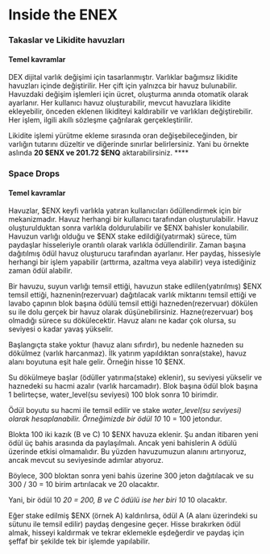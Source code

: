 # Inside the ENEX

### Takaslar ve Likidite havuzları 

#### Temel kavramlar

DEX dijital varlık değişimi için tasarlanmıştır. Varlıklar bağımsız likidite havuzları içinde değiştirilir. Her çift için yalnızca bir havuz bulunabilir. Havuzdaki değişim işlemleri için ücret, oluşturma anında otomatik olarak ayarlanır. Her kullanıcı havuz oluşturabilir, mevcut havuzlara likidite ekleyebilir, önceden eklenen likiditeyi kaldırabilir ve varlıkları değiştirebilir. Her işlem, ilgili akıllı sözleşme çağrılarak gerçekleştirilir.

Likidite işlemi yürütme ekleme sırasında oran değişebileceğinden, bir varlığın tutarını düzeltir ve diğerinde sınırlar belirlersiniz. Yani bu örnekte aslında **20 $ENX ve 201.72 $ENQ** aktarabilirsiniz. ****

### Space Drops

#### Temel kavramlar

Havuzlar, $ENX keyfi varlıkla yatıran kullanıcıları ödüllendirmek için bir mekanizmadır. Havuz herhangi bir kullanıcı tarafından oluşturulabilir. Havuz oluşturulduktan sonra varlıkla doldurulabilir ve $ENX bahisler konulabilir. Havuzun varlığı olduğu ve $ENX stake edildiği\(yatırmak\) sürece, tüm paydaşlar hisseleriyle orantılı olarak varlıkla ödüllendirilir. Zaman başına dağıtılmış ödül havuz oluşturucu tarafından ayarlanır. Her paydaş, hissesiyle herhangi bir işlem yapabilir \(arttırma, azaltma veya alabilir\) veya istediğiniz zaman ödül alabilir.

Bir havuzu, suyun varlığı temsil ettiği, havuzun stake edlilen\(yatırılmış\) $ENX temsil ettiği, haznenin\(rezervuar\) dağıtılacak varlık miktarını temsil ettiği ve lavabo çapının blok başına ödülü temsil ettiği hazneden\(rezervuar\) dökülen su ile dolu gerçek bir havuz olarak düşünebilirsiniz. Hazne\(rezervuar\) boş olmadığı sürece su dökülecektir. Havuz alanı ne kadar çok olursa, su seviyesi o kadar yavaş yükselir.

Başlangıçta stake yoktur \(havuz alanı sıfırdır\), bu nedenle hazneden su dökülmez \(varlık harcanmaz\). İlk yatırım yapıldıktan sonra\(stake\), havuz alanı boyutuna eşit hale gelir. Örneğin hisse 10 $ENX.

Su dökülmeye başlar \(ödüller yatırıma\(stake\) eklenir\), su seviyesi yükselir ve haznedeki su hacmi azalır \(varlık harcamadır\). Blok başına ödül blok başına 1 belirteçse, water\_level\(su seviyesi\) 100 blok sonra 10 birimdir.

Ödül boyutu su hacmi ile temsil edilir ve stake  _water\_level\(su seviyesi\) olarak hesaplanabilir. Örneğimizde bir ödül 10_  10 = 100 jetondur.

Blokta 100 iki kazık \(B ve C\) 10 $ENX havuza eklenir. Şu andan itibaren yeni ödül üç bahis arasında da paylaşılmalı. Ancak yeni bahislerin A ödülü üzerinde etkisi olmamalıdır. Bu yüzden havuzumuzun alanını artırıyoruz, ancak mevcut su seviyesinde adımlar atıyoruz.

Böylece, 300 bloktan sonra yeni bahis üzerine 300 jeton dağıtılacak ve su 300 / 30 = 10 birim artırılacak ve 20 olacaktır.

Yani, bir ödül 10  _20 = 200, B ve C ödülü ise her biri 10_  10 olacaktır.

Eğer stake edilmiş $ENX \(örnek A\) kaldırılırsa, ödül A \(A alanı üzerindeki su sütunu ile temsil edilir\) paydaş dengesine geçer. Hisse bırakırken ödül almak, hisseyi kaldırmak ve tekrar eklemekle eşdeğerdir ve paydaş için şeffaf bir şekilde tek bir işlemde yapılabilir.



### 

### 



